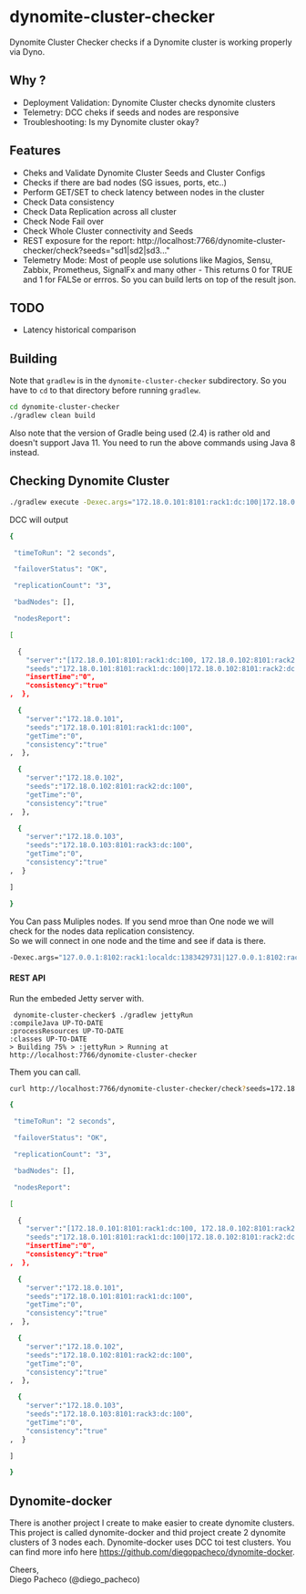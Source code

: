 # dynomite-cluster-checker
Dynomite Cluster Checker checks if a Dynomite cluster is working properly via Dyno. 

## Why ?

* Deployment Validation: Dynomite Cluster checks dynomite clusters
* Telemetry: DCC cheks if seeds and nodes are responsive
* Troubleshooting: Is my Dynomite cluster okay?

## Features

* Cheks and Validate Dynomite Cluster Seeds and Cluster Configs
* Checks if there are bad nodes (SG issues, ports, etc..)
* Perform GET/SET to check latency between nodes in the cluster
* Check Data consistency
* Check Data Replication across all cluster
* Check Node Fail over 
* Check Whole Cluster connectivity and Seeds
* REST exposure for the report: http://localhost:7766/dynomite-cluster-checker/check?seeds="sd1|sd2|sd3..."
* Telemetry Mode: Most of people use solutions like Magios, Sensu, Zabbix, Prometheus, SignalFx and many other - This returns 0 for TRUE and 1 for FALSe or errros. So you can build lerts on top of the result json.

## TODO

* Latency historical comparison

## Building

Note that `gradlew` is in the `dynomite-cluster-checker` subdirectory.
So you have to `cd` to that directory before running `gradlew`.

```bash
cd dynomite-cluster-checker 
./gradlew clean build
```

Also note that the version of Gradle being used (2.4) is rather old and doesn't support Java 11.
You need to run the above commands using Java 8 instead.

## Checking Dynomite Cluster

```bash
./gradlew execute -Dexec.args="172.18.0.101:8101:rack1:dc:100|172.18.0.102:8101:rack2:dc:100|172.18.0.103:8101:rack3:dc:100"
```
DCC will output 
```bash
{

 "timeToRun": "2 seconds",

 "failoverStatus": "OK",

 "replicationCount": "3",

 "badNodes": [], 

 "nodesReport":

[

  {
    "server":"[172.18.0.101:8101:rack1:dc:100, 172.18.0.102:8101:rack2:dc:100, 172.18.0.103:8101:rack3:dc:100]",
    "seeds":"172.18.0.101:8101:rack1:dc:100|172.18.0.102:8101:rack2:dc:100|172.18.0.103:8101:rack3:dc:100",
    "insertTime":"0",
    "consistency":"true"
,  },

  {
    "server":"172.18.0.101",
    "seeds":"172.18.0.101:8101:rack1:dc:100",
    "getTime":"0",
    "consistency":"true"
,  },

  {
    "server":"172.18.0.102",
    "seeds":"172.18.0.102:8101:rack2:dc:100",
    "getTime":"0",
    "consistency":"true"
,  },

  {
    "server":"172.18.0.103",
    "seeds":"172.18.0.103:8101:rack3:dc:100",
    "getTime":"0",
    "consistency":"true"
,  }

]

}
```

You Can pass Muliples nodes. If you send mroe than One node we will check for the nodes data replication consistency.<BR>
So we will connect in one node and the time and see if data is there.

```bash
-Dexec.args="127.0.0.1:8102:rack1:localdc:1383429731|127.0.0.1:8102:rack1:localdc:1383429731|127.1.1.1:8102:rack1:localdc:1383429731|127.1.1.1:8102:rack1:localdc:1383429731"
```

#### REST API

Run the embeded Jetty server with.
```
 dynomite-cluster-checker$ ./gradlew jettyRun
:compileJava UP-TO-DATE
:processResources UP-TO-DATE
:classes UP-TO-DATE
> Building 75% > :jettyRun > Running at http://localhost:7766/dynomite-cluster-checker

```

Them you can call. 
```bash
curl http://localhost:7766/dynomite-cluster-checker/check?seeds=172.18.0.101:8101:rack1:dc:100|172.18.0.102:8101:rack2:dc:100|172.18.0.103:8101:rack3:dc:100
```
```bash
{

 "timeToRun": "2 seconds",

 "failoverStatus": "OK",

 "replicationCount": "3",

 "badNodes": [], 

 "nodesReport":

[

  {
    "server":"[172.18.0.101:8101:rack1:dc:100, 172.18.0.102:8101:rack2:dc:100, 172.18.0.103:8101:rack3:dc:100]",
    "seeds":"172.18.0.101:8101:rack1:dc:100|172.18.0.102:8101:rack2:dc:100|172.18.0.103:8101:rack3:dc:100",
    "insertTime":"0",
    "consistency":"true"
,  },

  {
    "server":"172.18.0.101",
    "seeds":"172.18.0.101:8101:rack1:dc:100",
    "getTime":"0",
    "consistency":"true"
,  },

  {
    "server":"172.18.0.102",
    "seeds":"172.18.0.102:8101:rack2:dc:100",
    "getTime":"0",
    "consistency":"true"
,  },

  {
    "server":"172.18.0.103",
    "seeds":"172.18.0.103:8101:rack3:dc:100",
    "getTime":"0",
    "consistency":"true"
,  }

]

}

```

## Dynomite-docker

There is another project I create to make easier to create dynomite clusters. This project is called dynomite-docker and thid project create 2 dynomite clusters of 3 nodes each. Dynomite-docker uses DCC toi test clusters. You can find more info here https://github.com/diegopacheco/dynomite-docker. 


Cheers, <BR>
Diego Pacheco (@diego_pacheco)
